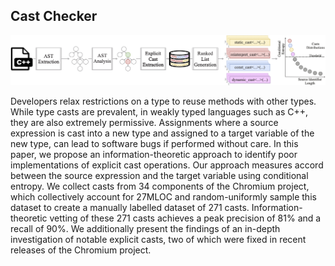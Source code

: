 ## Cast Checker

<img src="arh_diagram.PNG" alt="Cast Checker's Architecture" style="width:1280px;"/>

Developers relax restrictions on a type to reuse methods with other types. While type casts are prevalent, in weakly typed languages such as C++, they are also extremely permissive. Assignments where a source expression is cast into a new type and assigned to a target variable of the new type, can lead to software bugs if performed without care. In this paper, we propose an information-theoretic approach to identify poor implementations of explicit cast operations. Our approach measures accord between the source expression and the target variable using conditional entropy. We collect casts from 34 components of the Chromium project, which collectively account for 27MLOC and random-uniformly sample this dataset to create a manually labelled dataset of 271 casts. Information-theoretic vetting of these 271 casts achieves a peak precision of 81% and a recall of 90%. We additionally present the findings of an in-depth investigation of notable explicit casts, two of which were fixed in recent releases of the Chromium project.
